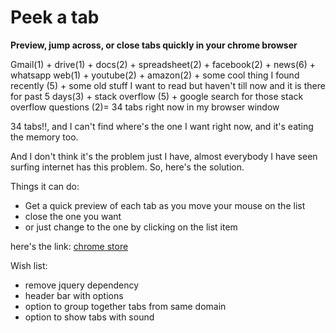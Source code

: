 # Peek a tab
**Preview, jump across, or close tabs quickly in your chrome browser**

Gmail(1) + drive(1) + docs(2) + spreadsheet(2) + facebook(2) + news(6) + whatsapp web(1) + youtube(2) + amazon(2) + some cool thing I found recently (5) + some old stuff I want to read but haven't till now and it is there for past 5 days(3) + stack overflow (5) + google search for those stack overflow questions (2)= 34 tabs right now in my browser window

34 tabs!!, and I can't find where's the one I want right now, and it's eating the memory too.

And I don't think it's the problem just I have, almost everybody I have seen surfing internet has this problem. So, here's the solution.

Things it can do:
* Get a quick preview of each tab as you move your mouse on the list
* close the one you want 
* or just change to the one by clicking on the list item

here's the link: [chrome store](https://chrome.google.com/webstore/detail/peek-a-tab/nnpdamdaknpnohmlbnmgphiodghbohop)

Wish list:
* remove jquery dependency
* header bar with options
* option to group together tabs from same domain
* option to show tabs with sound
